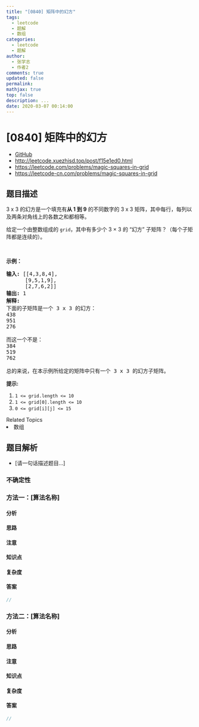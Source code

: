 ```yaml
---
title: "[0840] 矩阵中的幻方"
tags:
  - leetcode
  - 题解
  - 数组
categories:
  - leetcode
  - 题解
author:
  - 张学志
  - 作者2
comments: true
updated: false
permalink:
mathjax: true
top: false
description: ...
date: 2020-03-07 00:14:00
---
```



# [0840] 矩阵中的幻方
* [GitHub](https://github.com/algoboy101/LeetCodeCrowdsource/tree/master/_posts/QA/%5B0840%5D%20%E7%9F%A9%E9%98%B5%E4%B8%AD%E7%9A%84%E5%B9%BB%E6%96%B9.md)
* http://leetcode.xuezhisd.top/post/f15e1ed0.html
* https://leetcode.com/problems/magic-squares-in-grid
* https://leetcode-cn.com/problems/magic-squares-in-grid


## 题目描述

<p>3 x 3 的幻方是一个填充有<strong>从 1 到 9</strong> 的不同数字的 3 x 3 矩阵，其中每行，每列以及两条对角线上的各数之和都相等。</p>

<p>给定一个由整数组成的 <code>grid</code>，其中有多少个 3 &times; 3 的 &ldquo;幻方&rdquo; 子矩阵？（每个子矩阵都是连续的）。</p>

<p>&nbsp;</p>

<p><strong>示例：</strong></p>

<pre><strong>输入: </strong>[[4,3,8,4],
      [9,5,1,9],
      [2,7,6,2]]
<strong>输出: </strong>1
<strong>解释: </strong>
下面的子矩阵是一个 3 x 3 的幻方：
438
951
276

而这一个不是：
384
519
762

总的来说，在本示例所给定的矩阵中只有一个 3 x 3 的幻方子矩阵。
</pre>

<p><strong>提示:</strong></p>

<ol>
	<li><code>1 &lt;= grid.length&nbsp;&lt;= 10</code></li>
	<li><code>1 &lt;= grid[0].length&nbsp;&lt;= 10</code></li>
	<li><code>0 &lt;= grid[i][j] &lt;= 15</code></li>
</ol>
<div><div>Related Topics</div><div><li>数组</li></div></div>


## 题目解析
* [请一句话描述题目...]

### 不确定性


### 方法一：[算法名称]

#### 分析

#### 思路

#### 注意

#### 知识点

#### 复杂度

#### 答案

```cpp
//
```


### 方法二：[算法名称]

#### 分析

#### 思路

#### 注意

#### 知识点

#### 复杂度

#### 答案

```cpp
//
```



